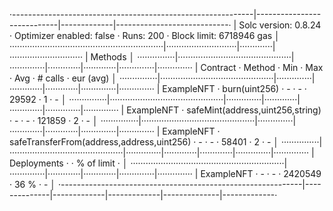·------------------------------------------------------------|----------------------------|-------------|----------------------------·
|                    Solc version: 0.8.24                    ·  Optimizer enabled: false  ·  Runs: 200  ·  Block limit: 6718946 gas  │
·····························································|····························|·············|·····························
|  Methods                                                                                                                           │
···············|·············································|··············|·············|·············|··············|··············
|  Contract    ·  Method                                     ·  Min         ·  Max        ·  Avg        ·  # calls     ·  eur (avg)  │
···············|·············································|··············|·············|·············|··············|··············
|  ExampleNFT  ·  burn(uint256)                              ·           -  ·          -  ·      29592  ·           1  ·          -  │
···············|·············································|··············|·············|·············|··············|··············
|  ExampleNFT  ·  safeMint(address,uint256,string)           ·           -  ·          -  ·     121859  ·           2  ·          -  │
···············|·············································|··············|·············|·············|··············|··············
|  ExampleNFT  ·  safeTransferFrom(address,address,uint256)  ·           -  ·          -  ·      58401  ·           2  ·          -  │
···············|·············································|··············|·············|·············|··············|··············
|  Deployments                                               ·                                          ·  % of limit  ·             │
·····························································|··············|·············|·············|··············|··············
|  ExampleNFT                                                ·           -  ·          -  ·    2420549  ·        36 %  ·          -  │
·------------------------------------------------------------|--------------|-------------|-------------|--------------|-------------·